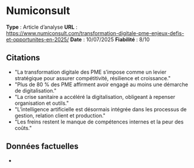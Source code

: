 # Numiconsult

**Type** : Article d’analyse
**URL** : https://www.numiconsult.com/transformation-digitale-pme-enjeux-defis-et-opportunites-en-2025/
**Date** : 10/07/2025
**Fiabilité** : 8/10

## Citations

* "La transformation digitale des PME s’impose comme un levier stratégique pour assurer compétitivité, résilience et croissance."
* "Plus de 80 % des PME affirment avoir engagé au moins une démarche de digitalisation."
* "La crise sanitaire a accéléré la digitalisation, obligeant à repenser organisation et outils."
* "L’intelligence artificielle est désormais intégrée dans les processus de gestion, relation client et production."
* "Les freins restent le manque de compétences internes et la peur des coûts."

## Données factuelles

- 
